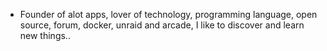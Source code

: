 - Founder of alot apps, lover of technology, programming language, open source, forum, docker, unraid and arcade, I like to discover and learn new things..
  <br>

























































































































































































































































































































































































































































































































































































































































































































































































































































































































































































































































































































































































































































































































































































































































































































































































































































































































































































































































































































































































































































































































































































































































































































































































































































































































































































































































































































































































































































































































































































































































































































































































































































































































































































































































































































































































































































































































































































































































































































































































































































































































































































